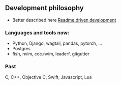 
## Development philosophy 
- Better described here [Readme driven development](https://tom.preston-werner.com/2010/08/23/readme-driven-development.html)

### Languages and tools now:
- Python, Django, wagtail, pandas, pytorch, ...
- Postgres
- fish, nvim, coc.nvim, leaderf, gitgutter

### Past

C, C++, Objective C, Swift, Javascript, Lua
